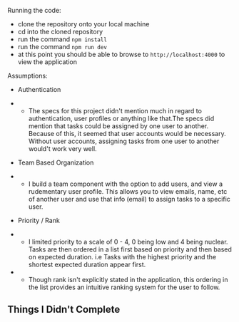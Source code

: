 Running the code:
  -   clone the repository onto your local machine
  -   cd into the cloned repository
  -   run the command `npm install`
  -   run the command `npm run dev`
  -   at this point you should be able to browse to `http://localhost:4000` to view the application

Assumptions:
  - Authentication
  - - The specs for this project didn't mention much in regard to authentication, user profiles or anything like that.The specs did mention that tasks could be assigned by one user to another. Because of this, it seemed that user accounts would be necessary.  Without user accounts, assigning tasks from one user to another would't work very well.

  -  Team Based Organization
  - - I build a team component with the option to add users, and view a rudementary user profile. This allows you to view emails, name, etc of another user and use that info (email) to assign tasks to a specific user.

  - Priority / Rank
  - -   I limited priority to a scale of 0 - 4, 0 being low and 4 being nuclear. Tasks are then ordered in a list first based on priority and then based on expected duration. i.e Tasks with the highest priority and the shortest expected duration appear first.

  - - Though rank isn't explicitly stated in the application, this ordering in the list provides an intuitive ranking system for the user to follow.



Things I Didn't Complete
  -
